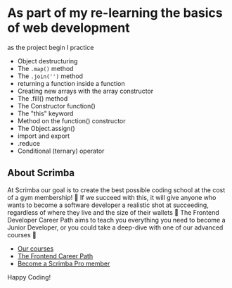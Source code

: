 # As part of my re-learning the basics of web development

as the project begin I practice
-  Object destructuring
- The `.map()` method
- The `.join('')` method
- returning a function inside a function
- Creating new arrays with the array constructor
- The .fill() method
- The Constructor function()
- The "this" keyword 
- Method on the function() constructor
- The Object.assign()
- import and export
- .reduce
- Conditional (ternary) operator



## About Scrimba

At Scrimba our goal is to create the best possible coding school at the cost of a gym membership! 💜
If we succeed with this, it will give anyone who wants to become a software developer a realistic shot at succeeding, regardless of where they live and the size of their wallets 🎉
The Frontend Developer Career Path aims to teach you everything you need to become a Junior Developer, or you could take a deep-dive with one of our advanced courses 🚀

- [Our courses](https://scrimba.com/allcourses)
- [The Frontend Career Path](https://scrimba.com/learn/frontend)
- [Become a Scrimba Pro member](https://scrimba.com/pricing)

Happy Coding!
